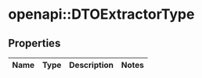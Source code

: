 # openapi::DTOExtractorType


## Properties
Name | Type | Description | Notes
------------ | ------------- | ------------- | -------------


